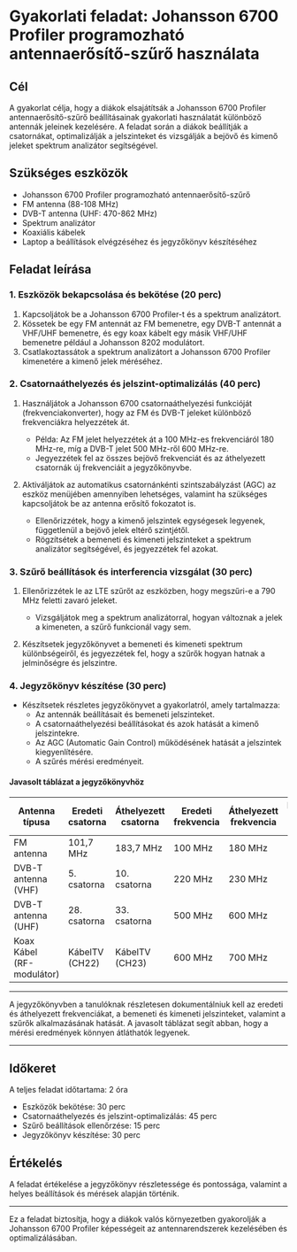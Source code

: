 # Gyakorlati feladat: Johansson 6700 Profiler programozható antennaerősítő-szűrő használata

## Cél
A gyakorlat célja, hogy a diákok elsajátítsák a Johansson 6700 Profiler antennaerősítő-szűrő beállításainak gyakorlati használatát különböző antennák jeleinek kezelésére. A feladat során a diákok beállítják a csatornákat, optimalizálják a jelszinteket és vizsgálják a bejövő és kimenő jeleket spektrum analizátor segítségével.

## Szükséges eszközök
- Johansson 6700 Profiler programozható antennaerősítő-szűrő
- FM antenna (88-108 MHz)
- DVB-T antenna (UHF: 470-862 MHz)
- Spektrum analizátor
- Koaxiális kábelek
- Laptop a beállítások elvégzéséhez és jegyzőkönyv készítéséhez

## Feladat leírása

### 1. Eszközök bekapcsolása és bekötése (20 perc)
1. Kapcsoljátok be a Johansson 6700 Profiler-t és a spektrum analizátort.
2. Kössetek be egy FM antennát az FM bemenetre, egy DVB-T antennát a VHF/UHF bemenetre, és egy koax kábelt egy másik VHF/UHF bemenetre például a Johansson 8202 modulátort.
3. Csatlakoztassátok a spektrum analizátort a Johansson 6700 Profiler kimenetére a kimenő jelek méréséhez.

### 2. Csatornaáthelyezés és jelszint-optimalizálás (40 perc)
1. Használjátok a Johansson 6700 csatornaáthelyezési funkcióját (frekvenciakonverter), hogy az FM és DVB-T jeleket különböző frekvenciákra helyezzétek át.
   - Példa: Az FM jelet helyezzétek át a 100 MHz-es frekvenciáról 180 MHz-re, míg a DVB-T jelet 500 MHz-ről 600 MHz-re.
   - Jegyezzétek fel az összes bejövő frekvenciát és az áthelyezett csatornák új frekvenciáit a jegyzőkönyvbe.
   
2. Aktiváljátok az automatikus csatornánkénti szintszabályzást (AGC) az eszköz menüjében amennyiben lehetséges, valamint ha szükséges kapcsoljátok be az antenna erősítő fokozatot is.
   - Ellenőrizzétek, hogy a kimenő jelszintek egységesek legyenek, függetlenül a bejövő jelek eltérő szintjétől.
   - Rögzítsétek a bemeneti és kimeneti jelszinteket a spektrum analizátor segítségével, és jegyezzétek fel azokat.

### 3. Szűrő beállítások és interferencia vizsgálat (30 perc)
1. Ellenőrizzétek le az LTE szűrőt az eszközben, hogy megszűri-e a 790 MHz feletti zavaró jeleket.
   - Vizsgáljátok meg a spektrum analizátorral, hogyan változnak a jelek a kimeneten, a szűrő funkcionál vagy sem.
   
2. Készítsetek jegyzőkönyvet a bemeneti és kimeneti spektrum különbségeiről, és jegyezzétek fel, hogy a szűrők hogyan hatnak a jelminőségre és jelszintre.

### 4. Jegyzőkönyv készítése (30 perc)
- Készítsetek részletes jegyzőkönyvet a gyakorlatról, amely tartalmazza:
   - Az antennák beállításait és bemeneti jelszinteket.
   - A csatornaáthelyezési beállításokat és azok hatását a kimenő jelszintekre.
   - Az AGC (Automatic Gain Control) működésének hatását a jelszintek kiegyenlítésére.
   - A szűrés mérési eredményeit.
 
#### Javasolt táblázat a jegyzőkönyvhöz

| Antenna típusa           | Eredeti csatorna  | Áthelyezett csatorna | Eredeti frekvencia | Áthelyezett frekvencia | Bemeneti jelszint (dB) | Kimeneti jelszint (dB) | Spektrum analizátor kép neve    |
|--------------------------|-------------------|----------------------|--------------------|------------------------|------------------------|------------------------|---------------------------------|
| FM antenna               | 101,7 MHz         | 183,7 MHz            | 100 MHz            | 180 MHz                | -30 dB                 | -20 dB                 | FM_before_after.png             |
| DVB-T antenna (VHF)      | 5. csatorna       | 10. csatorna         | 220 MHz            | 230 MHz                | -40 dB                 | -30 dB                 | VHF_signal_comparison.png       |
| DVB-T antenna (UHF)      | 28. csatorna      | 33. csatorna         | 500 MHz            | 600 MHz                | -35 dB                 | -25 dB                 | UHF_signal_shift.png            |
| Koax Kábel (RF-modulátor)| KábelTV (CH22)    | KábelTV (CH23)       | 600 MHz            | 700 MHz                | -45 dB                 | -30 dB                 | Coax_signal_modification.png    |


---

A jegyzőkönyvben a tanulóknak részletesen dokumentálniuk kell az eredeti és áthelyezett frekvenciákat, a bemeneti és kimeneti jelszinteket, valamint a szűrők alkalmazásának hatását. A javasolt táblázat segít abban, hogy a mérési eredmények könnyen átláthatók legyenek.   


---

## Időkeret
A teljes feladat időtartama: 2 óra
- Eszközök bekötése: 30 perc
- Csatornaáthelyezés és jelszint-optimalizálás: 45 perc
- Szűrő beállítások ellenőrzése: 15 perc
- Jegyzőkönyv készítése: 30 perc

## Értékelés
A feladat értékelése a jegyzőkönyv részletessége és pontossága, valamint a helyes beállítások és mérések alapján történik.   

---

Ez a feladat biztosítja, hogy a diákok valós környezetben gyakorolják a Johansson 6700 Profiler képességeit az antennarendszerek kezelésében és optimalizálásában.
